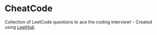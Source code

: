 # CheatCode
Collection of LeetCode questions to ace the coding interview! - Created using [LeetHub](https://github.com/QasimWani/LeetHub)
